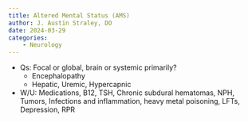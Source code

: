 ```yaml
---
title: Altered Mental Status (AMS)
author: J. Austin Straley, DO
date: 2024-03-29
categories: 
    - Neurology
---
```

- Qs: Focal or global, brain or systemic primarily?
    - Encephalopathy
    - Hepatic, Uremic, Hypercapnic
- W/U: Medications, B12, TSH, Chronic subdural hematomas, NPH, Tumors, Infections and inflammation, heavy metal poisoning, LFTs, Depression, RPR

